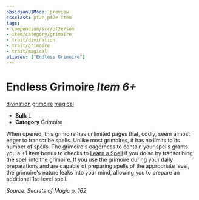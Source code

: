 ```yaml
---
obsidianUIMode: preview
cssclass: pf2e,pf2e-item
tags:
- compendium/src/pf2e/som
- item/category/grimoire
- trait/divination
- trait/grimoire
- trait/magical
aliases: ["Endless Grimoire"]
---
```

# Endless Grimoire *Item 6+*  
[divination](/rules/traits/divination.md)  [grimoire](/rules/traits/grimoire-som.md)  [magical](/rules/traits/magical.md)  

- **Bulk** L
- **Category** Grimoire

When opened, this grimoire has unlimited pages that, oddly, seem almost eager to transcribe spells. Unlike most grimoires, it has no limits to its number of spells. The grimoire's eagerness to contain your spells grants you a +1 item bonus to checks to [Learn a Spell](/rules/actions/learn-a-spell.md) if you do so by transcribing the spell into the grimoire. If you use the grimoire during your daily preparations and are capable of preparing spells of the appropriate level, the grimoire's nature leaks into your mind, allowing you to prepare an additional 1st-level spell.

*Source: Secrets of Magic p. 162*